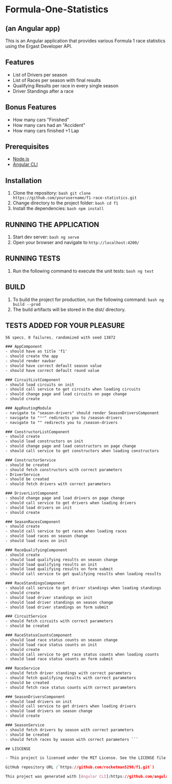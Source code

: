 # Formula-One-Statistics

## (an Angular app)

This is an Angular application that provides various Formula 1 race statistics using the Ergast Developer API.

## Features

- List of Drivers per season
- List of Races per season with final results
- Qualifying Results per race in every single season
- Driver Standings after a race

## Bonus Features

- How many cars "Finished"
- How many cars had an "Accident"
- How many cars finished +1 Lap

## Prerequisites

- [Node.js](https://nodejs.org/en/)
- [Angular CLI](https://cli.angular.io/)

## Installation

1. Clone the repository: ```bash git clone https://github.com/yourusername/f1-race-statistics.git```
2. Change directory to the project folder: ```bash cd f1```
3. Install the dependencies: ```bash npm install```

## RUNNING THE APPLICATION

1. Start dev server: ```bash ng serve```
2. Open your browser and navigate to `http://localhost:4200/`

## RUNNING TESTS

1. Run the following command to execute the unit tests: ```bash ng test```

## BUILD

1. To build the project for production, run the following command: ```bash ng build --prod```
2. The build artifacts will be stored in the dist/ directory.

## TESTS ADDED FOR YOUR PLEASURE

```css
56 specs, 0 failures, randomized with seed 13872

### AppComponent
- should have as title 'f1'
- should create the app
- should render navbar
- should have correct default season value
- should have correct default round value

### CircuitListComponent
- should load circuits on init
- should call service to get circuits when loading circuits
- should change page and load circuits on page change
- should create

### AppRoutingModule
- navigate to "season-drivers" should render SeasonDriversComponent
- navigate to "**" redirects you to /season-drivers
- navigate to "" redirects you to /season-drivers

### ConstructorListComponent
- should create
- should load constructors on init
- should change page and load constructors on page change
- should call service to get constructors when loading constructors

### ConstructorService
- should be created
- should fetch constructors with correct parameters
- DriverService
- should be created
- should fetch drivers with correct parameters

### DriverListComponent
- should change page and load drivers on page change
- should call service to get drivers when loading drivers
- should load drivers on init
- should create

### SeasonRacesComponent
- should create
- should call service to get races when loading races
- should load races on season change
- should load races on init

### RaceQualifyingComponent
- should create
- should load qualifying results on season change
- should load qualifying results on init
- should load qualifying results on form submit
- should call service to get qualifying results when loading results

### RaceStandingsComponent
- should call service to get driver standings when loading standings
- should create
- should load driver standings on init
- should load driver standings on season change
- should load driver standings on form submit

### CircuitService
- should fetch circuits with correct parameters
- should be created

### RaceStatusCountsComponent
- should load race status counts on season change
- should load race status counts on init
- should create
- should call service to get race status counts when loading counts
- should load race status counts on form submit

### RaceService
- should fetch driver standings with correct parameters
- should fetch qualifying results with correct parameters
- should be created
- should fetch race status counts with correct parameters

### SeasonDriversComponent
- should load drivers on init
- should call service to get drivers when loading drivers
- should load drivers on season change
- should create

### SeasonService
- should fetch drivers by season with correct parameters
- should be created
- should fetch races by season with correct parameters ```

## LISCENSE

- This project is licensed under the MIT License. See the LICENSE file for details.

GitHub repository URL (`https://github.com/rocketman5290/f1.git`) 

This project was generated with [Angular CLI](https://github.com/angular/angular-cli) version 15.2.2.
